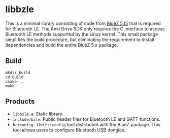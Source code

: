 # libbzle

This is a minimal library consisting of code from [BlueZ 5.15][bluez] that is required for Bluetooth LE.
The Anki Drive SDK only requires the C interface to access Bluetooth LE methods supported by the Linux kernel.
This small package simplifies the build procedure, but eliminating the requirement to install dependencies and build the entire BlueZ 5.x package.

[bluez]: http://www.bluez.org/

## Build

```
mkdir build
cd build
cmake ..
make
```

## Products

- `libbzle.a`: Static library.
- `include/bzle`: Public header files for Bluetooth LE and GATT functions.
- `hciconfig`: The `hciconfig` tool distributed with the BlueZ package.
This tool allows users to configure Bluetooth USB dongles.


